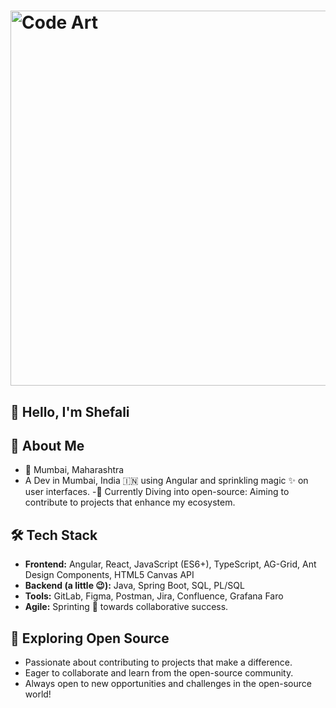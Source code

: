 # <img src="[[URL_TO_YOUR_HEADER_IMAGE](https://za.pinterest.com/pin/157133474493784394/)]" alt="Code Art" width="600">

## 👋 Hello, I'm Shefali


## 🚀 About Me

- 📍 Mumbai, Maharashtra
- A Dev in Mumbai, India 🇮🇳 using Angular and sprinkling magic ✨ on user interfaces.
-🌱 Currently Diving into open-source: Aiming to contribute to projects that enhance my ecosystem.

## 🛠️ Tech Stack

- **Frontend:** Angular, React, JavaScript (ES6+), TypeScript, AG-Grid, Ant Design Components, HTML5 Canvas API
- **Backend (a little 😉):** Java, Spring Boot, SQL, PL/SQL
- **Tools:** GitLab, Figma, Postman, Jira, Confluence, Grafana Faro
- **Agile:** Sprinting 🏃 towards collaborative success.

## 🌱 Exploring Open Source

- Passionate about contributing to projects that make a difference.
- Eager to collaborate and learn from the open-source community.
- Always open to new opportunities and challenges in the open-source world!

